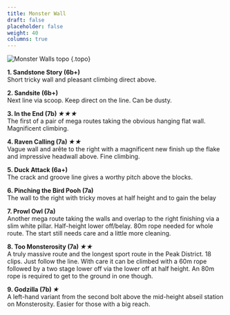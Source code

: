 ```yaml
---
title: Monster Wall
draft: false
placeholder: false
weight: 40
columns: true
---
```



![Monster Walls topo](/img/peak/matlock/Monster-Walls_960.jpg)
{.topo}

**1. Sandstone Story (6b+)**  
Short tricky wall and pleasant climbing direct above.

**2. Sandsite (6b+)**  
Next line via scoop. Keep direct on the line. Can be dusty.

**3. In the End (7b) *★★★***  
The first of a pair of mega routes taking the obvious hanging flat wall. Magnificent climbing.

**4. Raven Calling (7a) *★★***  
Vague wall and arête to the right with a magnificent new finish up the flake and impressive headwall above. Fine climbing.

**5. Duck Attack (6a+)**  
The crack and groove line gives a worthy pitch above the blocks.

**6. Pinching the Bird Pooh (7a)**  
The wall to the right with tricky moves at half height and to gain the belay

**7. Prowl Owl (7a)**  
Another mega route taking the walls and overlap to the right finishing via a slim white pillar. Half-height lower off/belay. 80m rope needed for whole route. The start still needs care and a little more cleaning.

**8. Too Monsterosity (7a) *★★***  
A truly massive route and the longest sport route in the Peak District. 18 clips. Just follow the line. With care it can be climbed with a 60m rope followed by a two stage lower off via the lower off at half height. An 80m rope is required to get to the ground in one though.

**9. Godzilla (7b) *★***  
A left-hand variant from the second bolt above the mid-height abseil station on Monsterosity. Easier for those with a big reach.

